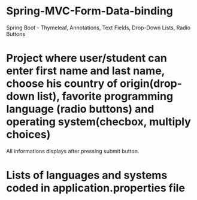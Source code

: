 # Spring-MVC-Form-Data-binding
Spring Boot - Thymeleaf, Annotations,  Text Fields, Drop-Down Lists, Radio Buttons

# Project where user/student can enter first name and last name, choose his country of origin(drop-down list), favorite programming language (radio buttons) and operating system(checbox, multiply choices)

All informations displays after pressing submit button.

# Lists of languages and systems coded in application.properties file

